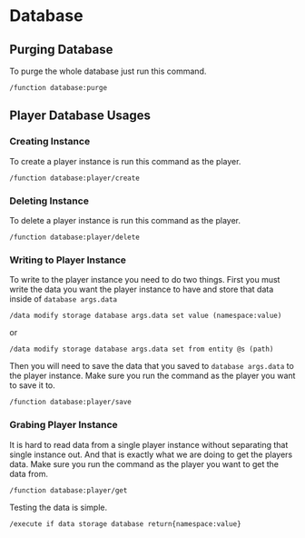 # Database

## Purging Database
To purge the whole database just run this command.
```
/function database:purge
```

## Player Database Usages

### Creating Instance
To create a player instance is run this command as the player.

```
/function database:player/create
```

### Deleting Instance
To delete a player instance is run this command as the player.

```
/function database:player/delete
```

### Writing to Player Instance
To write to the player instance you need to do two things. First you must write the data you want the player instance to have and store that data inside of `database args.data`

```
/data modify storage database args.data set value (namespace:value)
```
or
```
/data modify storage database args.data set from entity @s (path)
```

Then you will need to save the data that you saved to `database args.data` to the player instance. Make sure you run the command as the player you want to save it to.
 
```
/function database:player/save
```

### Grabing Player Instance
It is hard to read data from a single player instance without separating that single instance out. And that is exactly what we are doing to get the players data. Make sure you run the command as the player you want to get the data from.

```
/function database:player/get
```

Testing the data is simple.

```
/execute if data storage database return{namespace:value}
```